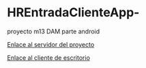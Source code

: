 # HREntradaClienteApp-
proyecto m13 DAM parte android

[Enlace al servidor del proyecto](https://github.com/Trope16121980/ServerHREntrada)


[Enlace al cliente de escritorio](https://github.com/antonicr1986/EscritorioHREntrada.git)
